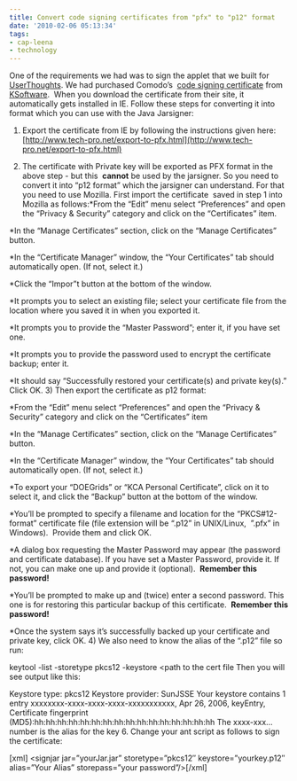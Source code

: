 ```yaml
---
title: Convert code signing certificates from "pfx" to "p12" format
date: '2010-02-06 05:13:34'
tags:
- cap-leena
- technology
---
```


One of the requirements we had was to sign the applet that we built for 
[UserThoughts](http://alpha.userthoughts.com/). We had purchased Comodo’s 
[code signing certificate](http://en.wikipedia.org/wiki/Code_signing) from 
[KSoftware](https://secure.ksoftware.net/code_signing.html?gclid=CN-epdfskZ8CFVBd4wodTC6EIA). 
When you download the certificate from their site, it automatically gets installed in IE. Follow these steps for converting it into format which you can use with the Java Jarsigner:

1) Export the certificate from IE by following the instructions given here: 
[http://www.tech-pro.net/export-to-pfx.html](http://www.tech-pro.net/export-to-pfx.html)

2) The certificate with Private key will be exported as PFX format in the above step - but this 
**cannot**
be used by the jarsigner. So you need to convert it into “p12 format” which the jarsigner can understand. For that you need to use Mozilla. First import the certificate  saved in step 1 into Mozilla as follows:*From the “Edit” menu select “Preferences” and open the “Privacy & Security” category and click on the “Certificates” item.

	
*In the “Manage Certificates” section, click on the “Manage Certificates” button.

	
*In the “Certificate Manager” window, the “Your Certificates” tab should automatically open. (If not, select it.)

	
*Click the “Impor”t button at the bottom of the window.

	
*It prompts you to select an existing file; select your certificate file from the location where you saved it in when you exported it.

	
*It prompts you to provide the “Master Password”; enter it, if you have set one.

	
*It prompts you to provide the password used to encrypt the certificate backup; enter it.

	
*It should say “Successfully restored your certificate(s) and private key(s).” Click OK.
3) Then export the certificate as p12 format:

*From the “Edit” menu select “Preferences” and open the “Privacy & Security” category and click on the “Certificates” item

	
*In the “Manage Certificates” section, click on the “Manage Certificates” button.

	
*In the “Certificate Manager” window, the “Your Certificates” tab should automatically open. (If not, select it.)

	
*To export your “DOEGrids” or “KCA Personal Certificate”, click on it to select it, and click the “Backup” button at the bottom of the window.

	
*You’ll be prompted to specify a filename and location for the “PKCS#12-format” certificate file (file extension will be “.p12” in UNIX/Linux,  ”.pfx” in Windows).  Provide them and click OK.

	
*A dialog box requesting the Master Password may appear (the password and certificate database). If you have set a Master Password, provide it. If not, you can make one up and provide it (optional). 
**Remember this password!**

	
*You’ll be prompted to make up and (twice) enter a second password. This one is for restoring this particular backup of this certificate. 
**Remember this password!**

	
*Once the system says it’s successfully backed up your certificate and private key, click OK.
4) We also need to know the alias of the “.p12” file so run:

keytool -list -storetype pkcs12 -keystore <path to the cert file
Then you will see output like this:

Keystore type: pkcs12 Keystore provider: SunJSSE
Your keystore contains 1 entry
xxxxxxxx-xxxx-xxxx-xxxx-xxxxxxxxxxx, Apr 26, 2006, keyEntry,
Certificate fingerprint (MD5):hh:hh:hh:hh:hh:hh:hh:hh:hh:hh:hh:hh:hh:hh:hh:hh
The xxxx-xxx… number is the alias for the key
6. Change your ant script as follows to sign the certificate:

[xml]<target name=”signjar” depends=”jar”> <signjar jar=”yourJar.jar” storetype=”pkcs12″ keystore=”yourkey.p12″ alias=”Your Alias” storepass=”your password”/></target>[/xml]
